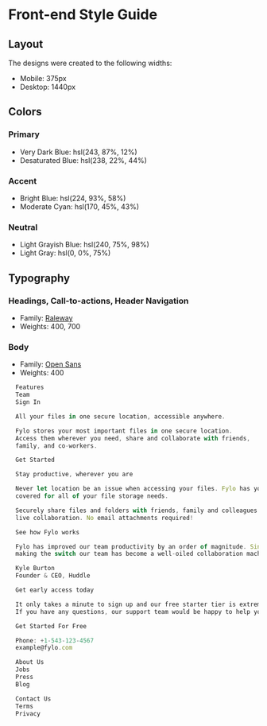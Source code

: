 # Front-end Style Guide

## Layout

The designs were created to the following widths:

- Mobile: 375px
- Desktop: 1440px

## Colors

### Primary

- Very Dark Blue: hsl(243, 87%, 12%)
- Desaturated Blue: hsl(238, 22%, 44%)

### Accent

- Bright Blue: hsl(224, 93%, 58%)
- Moderate Cyan: hsl(170, 45%, 43%)

### Neutral

- Light Grayish Blue: hsl(240, 75%, 98%)
- Light Gray: hsl(0, 0%, 75%)

## Typography

### Headings, Call-to-actions, Header Navigation

- Family: [Raleway](https://fonts.google.com/specimen/Raleway)
- Weights: 400, 700

### Body

- Family: [Open Sans](https://fonts.google.com/specimen/Open+Sans)
- Weights: 400

```javascript
  Features
  Team
  Sign In

  All your files in one secure location, accessible anywhere.

  Fylo stores your most important files in one secure location.
  Access them wherever you need, share and collaborate with friends,
  family, and co-workers.

  Get Started

  Stay productive, wherever you are

  Never let location be an issue when accessing your files. Fylo has you
  covered for all of your file storage needs.

  Securely share files and folders with friends, family and colleagues for
  live collaboration. No email attachments required!

  See how Fylo works

  Fylo has improved our team productivity by an order of magnitude. Since
  making the switch our team has become a well-oiled collaboration machine.

  Kyle Burton
  Founder & CEO, Huddle

  Get early access today

  It only takes a minute to sign up and our free starter tier is extremely generous.
  If you have any questions, our support team would be happy to help you.

  Get Started For Free

  Phone: +1-543-123-4567
  example@fylo.com

  About Us
  Jobs
  Press
  Blog

  Contact Us
  Terms
  Privacy

```
